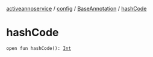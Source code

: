 [activeannoservice](../../index.md) / [config](../index.md) / [BaseAnnotation](index.md) / [hashCode](./hash-code.md)

# hashCode

`open fun hashCode(): `[`Int`](https://kotlinlang.org/api/latest/jvm/stdlib/kotlin/-int/index.html)